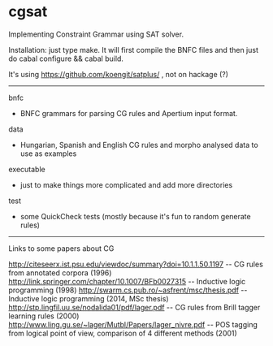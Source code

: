 cgsat
=====

Implementing Constraint Grammar using SAT solver.

Installation: just type make.
It will first compile the BNFC files and then just do cabal configure && cabal build.

It's using https://github.com/koengit/satplus/ , not on hackage (?)

-----------------------

bnfc
  - BNFC grammars for parsing CG rules and Apertium input format.

data
  - Hungarian, Spanish and English CG rules and morpho analysed data to use as examples

executable
  - just to make things more complicated and add more directories

test
  - some QuickCheck tests (mostly because it's fun to random generate rules)


------------------------

Links to some papers about CG


http://citeseerx.ist.psu.edu/viewdoc/summary?doi=10.1.1.50.1197 -- CG rules from annotated corpora (1996) 
http://link.springer.com/chapter/10.1007/BFb0027315             -- Inductive logic programming (1998)
http://swarm.cs.pub.ro/~asfrent/msc/thesis.pdf                  -- Inductive logic programming (2014, MSc thesis)
http://stp.lingfil.uu.se/nodalida01/pdf/lager.pdf               -- CG rules from Brill tagger learning rules (2000)
http://www.ling.gu.se/~lager/Mutbl/Papers/lager_nivre.pdf       -- POS tagging from logical point of view, comparison of 4 different methods (2001)
        


